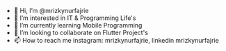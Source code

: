 - 👋 Hi, I’m @mrizkynurfajrie
- 👀 I’m interested in IT & Programming Life's
- 🌱 I’m currently learning Mobile Programming
- 💞️ I’m looking to collaborate on Flutter Project's
- 📫 How to reach me instagram: mrizkynurfajrie, linkedin mrizkynurfajrie

<!---
mrizkynurfajrie/mrizkynurfajrie is a ✨ special ✨ repository because its `README.md` (this file) appears on your GitHub profile.
You can click the Preview link to take a look at your changes.
--->
